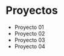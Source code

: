 # Proyectos
<ul>
  <li>Proyecto 01</li>
  <li>Proyecto 02</li>
  <li>Proyecto 03</li>
  <li>Proyecto 04</li>
</ul>
